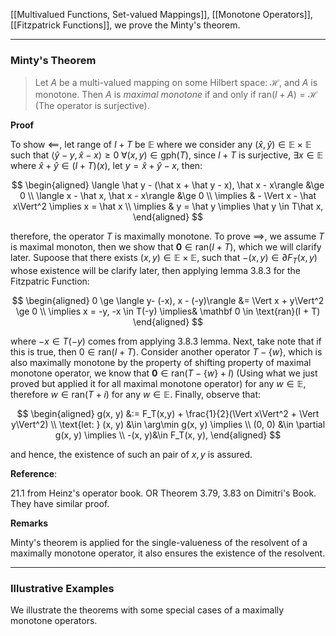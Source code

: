 [[Multivalued Functions, Set-valued Mappings]], [[Monotone Operators]], [[Fitzpatrick Functions]], we prove the Minty's theorem. 

---
### **Minty's Theorem**

> Let $A$ be a multi-valued mapping on some Hilbert space: $\mathcal H$, and $A$ is monotone. Then $A$ is *maximal monotone* if and only if $\text{ran}(I + A) = \mathcal H$ (The operator is surjective). 

**Proof**

To show $\impliedby$, let range of $I + T$ be $\mathbb E$ where we consider any $(\hat x,\hat y)\in \mathbb E \times \mathbb E$ such that $\langle \hat y - y, \hat x - x\rangle \ge 0 \;\forall (x, y)\in \text{gph}(T)$, since $I + T$ is surjective, $\exists x \in \mathbb E$ where $\hat x + \hat y \in (I + T)(x)$, let $y = \hat x + \hat y - x$, then: 

$$
\begin{aligned}
    \langle \hat y - (\hat x + \hat y - x), \hat x - x\rangle &\ge 0
    \\
    \langle x - \hat x, \hat x - x\rangle &\ge 0
    \\
    \implies & - \Vert x - \hat x\Vert^2 \implies x = \hat x
    \\
    \implies & y = \hat y \implies \hat y \in T\hat x, 
\end{aligned}
$$

therefore, the operator $T$ is maximally monotone. To prove $\implies$, we assume $T$ is maximal monoton, then we show that $\mathbf 0 \in \text{ran}(I + T)$, which we will clarify later. Supoose that there exists $(x, y)\in \mathbb E \times \mathbb E$, such that $-(x, y)\in \partial F_T(x, y)$ whose existence will be clarify later, then applying lemma 3.8.3 for the Fitzpatric Function: 

$$
\begin{aligned}
    0 \ge \langle y- (-x), x - (-y)\rangle &= \Vert x + y\Vert^2 \ge 0
    \\
    \implies 
    x = -y, -x \in T(-y) \implies& \mathbf 0 \in \text{ran}(I + T)
\end{aligned}
$$

where $-x \in T(-y)$ comes from applying 3.8.3 lemma. Next, take note that if this is true, then $0 \in \text{ran}(I + T)$. Consider another operator $T - \{w\}$, which is also maximally monotone by the property of shifting property of maximal monotone operator, we know that $\mathbf 0 \in \text{ran}(T - \{w\} + I)$ (Using what we just proved but applied it for all maximal monotone operator) for any $w \in \mathbb E$, therefore $w \in \text{ran}(T + i)$ for any $w \in \mathbb E$. Finally, observe that: 

$$
\begin{aligned}
    g(x, y) &:= F_T(x,y) + \frac{1}{2}(\Vert x\Vert^2 + \Vert y\Vert^2)
    \\
    \text{let: }
    (x, y) &\in \arg\min g(x, y) \implies 
    \\
    (0, 0) &\in \partial g(x, y) \implies
    \\
    -(x, y)&\in F_T(x, y), 
\end{aligned}
$$

and hence, the existence of such an pair of $x, y$ is assured. 

**Reference**: 

21.1 from Heinz's operator book. OR Theorem 3.79, 3.83 on Dimitri's Book. They have similar proof. 


**Remarks**

Minty's theorem is applied for the single-valueness of the resolvent of a maximally monotone operator, it also ensures the existence of the resolvent. 


---
### **Illustrative Examples**

We illustrate the theorems with some special cases of a maximally monotone operators. 



